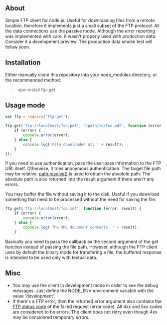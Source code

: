 ## About

Simple FTP client for node.js. Useful for downloading files from a remote location, therefore it implements just a small subset of the FTP protocol. All the data connections use the passive mode. Although the error reporting was implemented with care, it wasn't properly used with production data. Consider it a development preview. The production data smoke test will follow soon.

## Installation

Either manually clone this repository into your node_modules directory, or the recommended method:

> npm install ftp-get

## Usage mode

```javascript
var ftp = require('ftp-get');

ftp.get('ftp://localhost/foo.pdf', '/path/to/foo.pdf', function (error, result) {
	if (error) {
		console.error(error);
	} else {
		console.log('File downloaded at: ' + result);
	}
});
```

If you need to use authentication, pass the user:pass information to the FTP URL itself. Otherwise, it tries anonymous authentication. The target file path may be relative. [path.resolve()](http://nodejs.org/docs/latest/api/path.html#path.resolve) is used to obtain the absolute path. The absolute path is also returned into the result argument if there aren't any errors.

You may buffer the file without saving it to the disk. Useful if you download something that need to be processed without the need for saving the file:

```javascript
ftp.get('ftp://localhost/foo.xml', function (error, result) {
	if (error) {
		console.error(error);
	} else {
		console.log('The XML document contents: ' + result);
	}
```

Basically you need to pass the callback as the second argument of the get function instead of passing the file path. However, although the FTP client uses by default the binary mode for transfering a file, the buffered response is intended to be used only with textual data.

## Misc

 * You may use the client in development mode in order to see the debug messages. Just define the NODE_ENV environment variable with the value 'development'.
 * If there's a FTP error, then the returned error argument also contains the [FTP status code](http://www.theegglestongroup.com/writing/ftp_error_codes.php) of the failed request (error.code). All 4xx and 5xx codes are considered to be errors. The client does not retry even though 4xx may be considered temporary errors.
